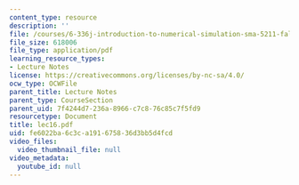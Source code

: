 ```yaml
---
content_type: resource
description: ''
file: /courses/6-336j-introduction-to-numerical-simulation-sma-5211-fall-2003/fe6022ba6c3ca191675836d3bb5d4fcd_lec16.pdf
file_size: 618006
file_type: application/pdf
learning_resource_types:
- Lecture Notes
license: https://creativecommons.org/licenses/by-nc-sa/4.0/
ocw_type: OCWFile
parent_title: Lecture Notes
parent_type: CourseSection
parent_uid: 7f4244d7-236a-8966-c7c8-76c85c7f5fd9
resourcetype: Document
title: lec16.pdf
uid: fe6022ba-6c3c-a191-6758-36d3bb5d4fcd
video_files:
  video_thumbnail_file: null
video_metadata:
  youtube_id: null
---
```

